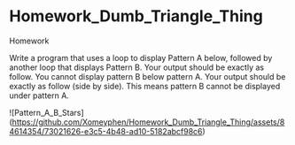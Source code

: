 # Homework_Dumb_Triangle_Thing
Homework

Write a program that uses a loop to display Pattern A below, followed by another loop that displays Pattern B. Your output should be exactly as follow. You cannot display pattern B below pattern A. Your output should be exactly as follow (side by side). This means pattern B cannot be displayed under pattern A.

![Pattern_A_B_Stars]
(https://github.com/Xomeyphen/Homework_Dumb_Triangle_Thing/assets/84614354/73021626-e3c5-4b48-ad10-5182abcf98c6)

